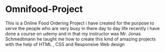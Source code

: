 # Omnifood-Project
This is a Online Food Ordering Project i have created for the purpose to serve the people who are very busy in there day to day life recently i have done a course on udemy and in that my instructor was Mr. Jonas Schmedtmann he taught me how to create this kind of amazing projects with the help of HTML , CSS and Responsive Web design

